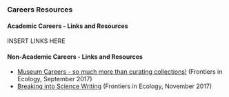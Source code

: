 ### Careers Resources

#### Academic Careers - Links and Resources

INSERT LINKS HERE

#### Non-Academic Careers - Links and Resources

* [Museum Careers - so much more than curating collections!](http://dx.doi.org/10.1002/fee.1524) (Frontiers in Ecology, September 2017)
* [Breaking into Science Writing](http://dx.doi.org/10.1002/fee.1727) (Frontiers in Ecology, November 2017)